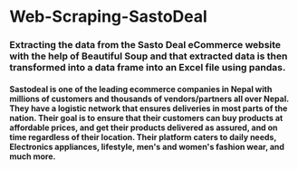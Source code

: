 # Web-Scraping-SastoDeal
### Extracting the data from the Sasto Deal eCommerce website with the help of Beautiful Soup and that extracted data is then transformed into a data frame into an Excel file using pandas.

#### Sastodeal is one of the leading ecommerce companies in Nepal with millions of customers and thousands of vendors/partners all over Nepal. They have a logistic network that ensures deliveries in most parts of the nation. Their goal is to ensure that their customers can buy products at affordable prices, and get their products delivered as assured, and on time regardless of their location. Their platform caters to daily needs, Electronics appliances, lifestyle, men's and women's fashion wear, and much more.
